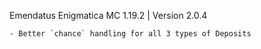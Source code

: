Emendatus Enigmatica
MC 1.19.2 | Version 2.0.4

    - Better `chance` handling for all 3 types of Deposits

